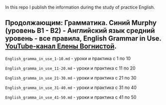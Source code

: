 In this repo I publish the information during the study of practice English.

## Продолжающим: Грамматика. Синий Murphy (уровень B1 - B2) - Английский язык средний уровень - все правила, English Grammar in Use. [YouTube-канал Елены Вогнистой](https://www.youtube.com/playlist?list=PLYB0SmefqEsk6b6PRR8mai1oetrWyH7j-).

`English_gramma_in_use_1-10.md` - уроки и практика с 1 по 10

`English_gramma_in_use_11-20.md` - уроки и практика с 11 по 20

`English_gramma_in_use_21-30.md` - уроки и практика с 21 по 30

`English_gramma_in_use_31-40.md` - уроки и практика с 31 по 40

`English_gramma_in_use_41-50.md` - уроки и практика с 41 по 50